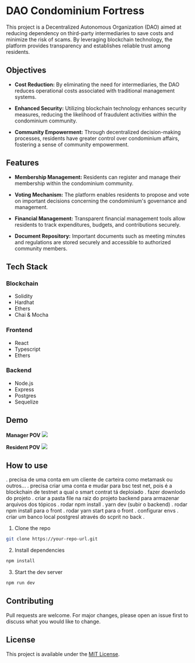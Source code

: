 # DAO Condominium Fortress
This project is a Decentralized Autonomous Organization (DAO) aimed at reducing dependency on third-party intermediaries to save costs and minimize the risk of scams. By leveraging blockchain technology, the platform provides transparency and establishes reliable trust among residents.

## Objectives

- **Cost Reduction:** By eliminating the need for intermediaries, the DAO reduces operational costs associated with traditional management systems.

- **Enhanced Security:** Utilizing blockchain technology enhances security measures, reducing the likelihood of fraudulent activities within the condominium community.

- **Community Empowerment:** Through decentralized decision-making processes, residents have greater control over condominium affairs, fostering a sense of community empowerment.

## Features
- **Membership Management:** Residents can register and manage their membership within the condominium community.

- **Voting Mechanism:** The platform enables residents to propose and vote on important decisions concerning the condominium's governance and management.

- **Financial Management:** Transparent financial management tools allow residents to track expenditures, budgets, and contributions securely.

- **Document Repository:** Important documents such as meeting minutes and regulations are stored securely and accessible to authorized community members.

## Tech Stack
### Blockchain
- Solidity
- Hardhat
- Ethers
- Chai & Mocha

### Frontend
- React
- Typescript
- Ethers

### Backend
- Node.js
- Express
- Postgres
- Sequelize

## Demo

**Manager POV**
<img src="frontend/public/POV_manager.gif">

**Resident POV**
<img src="frontend/public/POV_resident.gif">

## How to use

. precisa de uma conta em um cliente de carteira como metamask ou outros...
. precisa criar uma conta e mudar para bsc test net, pois é a blockchain de testnet a qual o smart contrat tá deploiado
. fazer downlodo do projeto 
. criar a pasta file na raiz do projeto backend para armazenar arquivos dos tópicos
. rodar npm install 
. yarn dev (subir o backend)
. rodar npm install para o front
. rodar yarn start para o front
. configurar envs
. criar um banco local postgresl através do scprit no back
.  



1. Clone the repo
``` bash
git clone https://your-repo-url.git
```

2. Install dependencies
``` bash
npm install
```

3. Start the dev server
``` bash
npm run dev
```

## Contributing
Pull requests are welcome. For major changes, please open an issue first to discuss what you would like to change.

## License
This project is available under the [MIT License](LICENSE).